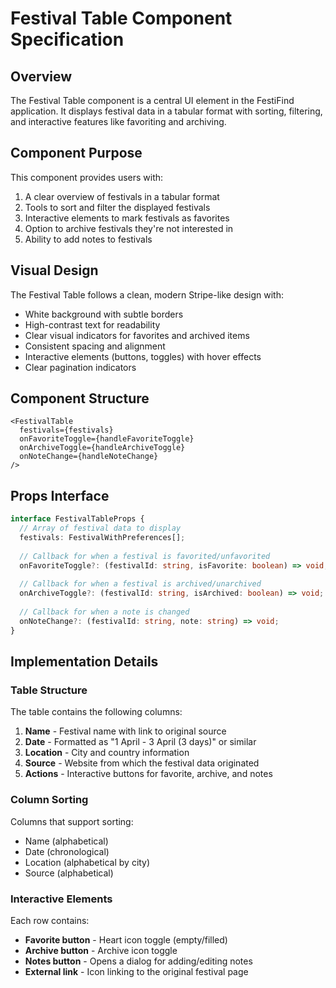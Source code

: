 # Festival Table Component Specification

## Overview

The Festival Table component is a central UI element in the FestiFind application. It displays festival data in a tabular format with sorting, filtering, and interactive features like favoriting and archiving.

## Component Purpose

This component provides users with:
1. A clear overview of festivals in a tabular format
2. Tools to sort and filter the displayed festivals
3. Interactive elements to mark festivals as favorites
4. Option to archive festivals they're not interested in
5. Ability to add notes to festivals

## Visual Design

The Festival Table follows a clean, modern Stripe-like design with:
- White background with subtle borders
- High-contrast text for readability
- Clear visual indicators for favorites and archived items
- Consistent spacing and alignment
- Interactive elements (buttons, toggles) with hover effects
- Clear pagination indicators

## Component Structure

```tsx
<FestivalTable
  festivals={festivals}
  onFavoriteToggle={handleFavoriteToggle}
  onArchiveToggle={handleArchiveToggle}
  onNoteChange={handleNoteChange}
/>
```

## Props Interface

```typescript
interface FestivalTableProps {
  // Array of festival data to display
  festivals: FestivalWithPreferences[];
  
  // Callback for when a festival is favorited/unfavorited
  onFavoriteToggle?: (festivalId: string, isFavorite: boolean) => void;
  
  // Callback for when a festival is archived/unarchived
  onArchiveToggle?: (festivalId: string, isArchived: boolean) => void;
  
  // Callback for when a note is changed
  onNoteChange?: (festivalId: string, note: string) => void;
}
```

## Implementation Details

### Table Structure

The table contains the following columns:
1. **Name** - Festival name with link to original source
2. **Date** - Formatted as "1 April - 3 April (3 days)" or similar
3. **Location** - City and country information
4. **Source** - Website from which the festival data originated
5. **Actions** - Interactive buttons for favorite, archive, and notes

### Column Sorting

Columns that support sorting:
- Name (alphabetical)
- Date (chronological)
- Location (alphabetical by city)
- Source (alphabetical)

### Interactive Elements

Each row contains:
- **Favorite button** - Heart icon toggle (empty/filled)
- **Archive button** - Archive icon toggle
- **Notes button** - Opens a dialog for adding/editing notes
- **External link** - Icon linking to the original festival page